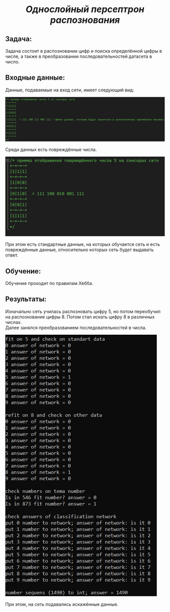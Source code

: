 ***<h1 align = "center">Однослойный персептрон распознования</a>***

**<h2> Задача: </h2>** 

Задача состоит в распозновании цифр и поиска определённой цифры в числе, а также в преобразовании последовательностей датасета в число.

**<h2> Входные данные: </h2>** 

Данные, подаваемые на вход сети, имеет следующий вид:

![](images/DataSet.png)  

Среди данных есть повреждённые числа.  

![](images/SDataSet.png)  

При этом есть стандартные данные, на которых обучается сеть и есть повреждённые данные, относительно которых сеть будет выдавать ответ.

**<h2> Обучение: </h2>** 

Обучение проходит по правилам Хебба.

**<h2> Результаты: </h2>** 

Изначально сеть училась распозновать цифру 5, но потом переобучил на распознование цифры 8. Потом стал искать цифру 8 в различных числах.  
Далее занялся преобразованием последовательностей в числа.

![](images/REs.png)  

При этом, на сеть подавались искажённые данные. 
